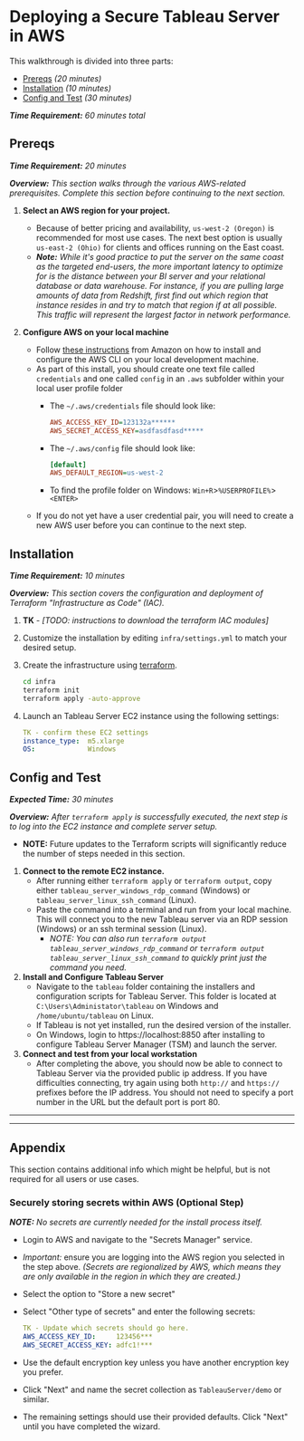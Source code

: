 # Deploying a Secure Tableau Server in AWS

This walkthrough is divided into three parts:

* [Prereqs](#Prereqs) _(20 minutes)_
* [Installation](#Installation) _(10 minutes)_
* [Config and Test](#Config%20and%20Test) _(30 minutes)_

_**Time Requirement:** 60 minutes total_

## Prereqs

_**Time Requirement:** 20 minutes_

_**Overview:** This section walks through the various AWS-related prerequisites. Complete this section before continuing to the next section._

1. **Select an AWS region for your project.** 
    * Because of better pricing and availability, `us-west-2 (Oregon)` is recommended for most use cases. The next best option is usually `us-east-2 (Ohio)` for clients and offices running on the East coast.
    * _**Note:** While it's good practice to put the server on the same coast as the targeted end-users, the more important latency to optimize for is the distance between your BI server and your relational database or data warehouse. For instance, if you are pulling large amounts of data from Redshift, first find out which region that instance resides in and try to match that region if at all possible. This traffic will represent the largest factor in network performance._

2. **Configure AWS on your local machine**

    * Follow [these instructions](https://docs.aws.amazon.com/cli/latest/userguide/install-windows.html) from Amazon on how to install and configure the AWS CLI on your local development machine.
    * As part of this install, you should create one text file called `credentials` and one called `config` in an `.aws` subfolder within your local user profile folder
        * The `~/.aws/credentials` file should look like:

            ```ini
            AWS_ACCESS_KEY_ID=123132a******
            AWS_SECRET_ACCESS_KEY=asdfasdfasd*****
            ```

        * The `~/.aws/config` file should look like:

            ```ini
            [default]
            AWS_DEFAULT_REGION=us-west-2
            ```

        * To find the profile folder on Windows: `Win+R`>`%USERPROFILE%`>`<ENTER>`
    * If you do not yet have a user credential pair, you will need to create a new AWS user before you can continue to the next step.

## Installation

_**Time Requirement:** 10 minutes_

_**Overview:** This section covers the configuration and deployment of Terraform "Infrastructure as Code" (IAC)._

1. **TK** - _[TODO: instructions to download the terraform IAC modules]_

1. Customize the installation by editing `infra/settings.yml` to match your desired setup.

1. Create the infrastructure using [terraform](https://terraform.io).

    ```bash
    cd infra
    terraform init
    terraform apply -auto-approve
    ```

1. Launch an Tableau Server EC2 instance using the following settings:

    ```yaml
    TK - confirm these EC2 settings
    instance_type:  m5.xlarge
    OS:             Windows
    ```

## Config and Test

_**Expected Time:** 30 minutes_

_**Overview:** After `terraform apply` is successfully executed, the next step is to log into the EC2 instance and complete server setup._

* **NOTE:** Future updates to the Terraform scripts will significantly reduce the number of steps needed in this section.

1. **Connect to the remote EC2 instance.**
    * After running either `terraform apply` or `terraform output`, copy either `tableau_server_windows_rdp_command` (Windows) or `tableau_server_linux_ssh_command` (Linux).
    * Paste the command into a terminal and run from your local machine. This will connect you to the new Tableau server via an RDP session (Windows) or an ssh terminal session (Linux).
        * _NOTE: You can also run `terraform output tableau_server_windows_rdp_command` or `terraform output tableau_server_linux_ssh_command` to quickly print just the command you need._
2. **Install and Configure Tableau Server**
    * Navigate to the `tableau` folder containing the installers and configuration scripts for Tableau Server. This folder is located at `C:\Users\Administator\tableau` on Windows and `/home/ubuntu/tableau` on Linux.
    * If Tableau is not yet installed, run the desired version of the installer.
    * On Windows, login to https://localhost:8850 after installing to configure Tableau Server Manager (TSM) and launch the server.
3. **Connect and test from your local workstation**
    * After completing the above, you should now be able to connect to Tableau Server via the provided public ip address. If you have difficulties connecting, try again using both `http://` and `https://` prefixes before the IP address. You should not need to specify a port number in the URL but the default port is port 80.

--------------
--------------

## Appendix

This section contains additional info which might be helpful, but is not required for all users or use cases.

### Securely storing secrets within AWS (Optional Step)

_**NOTE:** No secrets are currently needed for the install process itself._

* Login to AWS and navigate to the "Secrets Manager" service.
* *Important:* ensure you are logging into the AWS region you selected in the step above. _(Secrets are regionalized by AWS, which means they are only available in the region in which they are created.)_
* Select the option to "Store a new secret"
* Select "Other type of secrets" and enter the following secrets:

    ```yaml
    TK - Update which secrets should go here.
    AWS_ACCESS_KEY_ID:     123456***
    AWS_SECRET_ACCESS_KEY: adfc1!***
    ```

* Use the default encryption key unless you have another encryption key you prefer.
* Click "Next" and name the secret collection as `TableauServer/demo` or similar.
* The remaining settings should use their provided defaults. Click "Next" until you have completed the wizard.
